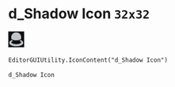# d_Shadow Icon `32x32`
<img src="/img/d_Shadow%20Icon.png" width=32 height=32>

``` CSharp
EditorGUIUtility.IconContent("d_Shadow Icon")
```
```
d_Shadow Icon
```
